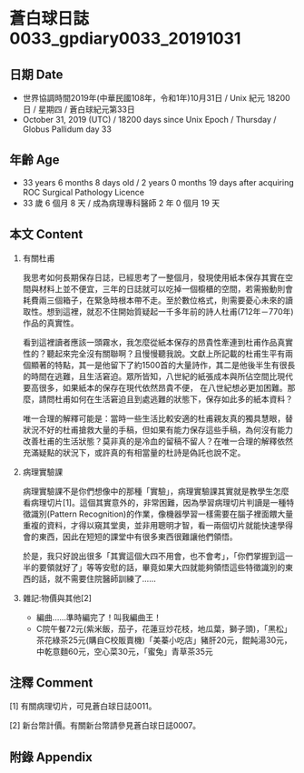 # 蒼白球日誌0033_gpdiary0033_20191031 #

## 日期 Date ##

* 世界協調時間2019年(中華民國108年，令和1年)10月31日 / Unix 紀元 18200 日 / 星期四 / 蒼白球紀元第33日
* October 31, 2019 (UTC) / 18200 days since Unix Epoch / Thursday / Globus Pallidum day 33

## 年齡 Age ##

* 33 years 6 months 8 days old / 2 years 0 months 19 days after acquiring ROC Surgical Pathology Licence
* 33 歲 6 個月 8 天 / 成為病理專科醫師 2 年 0 個月 19 天

## 本文 Content ##

1. 有關杜甫

    我思考如何長期保存日誌，已經思考了一整個月，發現使用紙本保存其實在空間與材料上並不便宜，三年的日誌就可以吃掉一個櫥櫃的空間，若需搬動則會耗費兩三個箱子，在緊急時根本帶不走。至於數位格式，則需要憂心未來的讀取性。想到這裡，就忍不住開始質疑起一千多年前的詩人杜甫(712年－770年)作品的真實性。

    看到這裡讀者應該一頭霧水，我怎麼從紙本保存的昂貴性牽連到杜甫作品真實性的？聽起來完全沒有關聯啊？且慢慢聽我說。文獻上所記載的杜甫生平有兩個顯著的特點，其一是他留下了約1500首的大量詩作，其二是他後半生有很長的時間在逃難，且生活窘迫。眾所皆知，八世紀的紙張成本與所佔空間比現代要高很多，如果紙本的保存在現代依然昂貴不便， 在八世紀想必更加困難。那麼，請問杜甫如何在生活窘迫且到處逃難的狀態下，保存如此多的紙本資料？

    唯一合理的解釋可能是：當時一些生活比較安適的杜甫親友真的獨具慧眼，替狀況不好的杜甫搶救大量的手稿，但如果有能力保存這些手稿，為何沒有能力改善杜甫的生活狀態？莫非真的是冷血的留稿不留人？在唯一合理的解釋依然充滿疑點的狀況下，或許真的有相當量的杜詩是偽託也說不定。

2. 病理實驗課

    病理實驗課不是你們想像中的那種「實驗」，病理實驗課其實就是教學生怎麼看病理切片[1]。這個其實意外的，非常困難，因為學習病理切片判讀是一種特徵識別(Pattern Recognition)的作業，像機器學習一樣需要在腦子裡面餵大量重複的資料，才得以窺其堂奧，並非用聰明才智，看一兩個切片就能快速學得會的東西，因此在短短的課堂中有很多東西很難讓他們領悟。

    於是，我只好說出很多「其實這個大四不用會，也不會考」，「你們掌握到這一半的要領就好了」等等安慰的話，畢竟如果大四就能夠領悟這些特徵識別的東西的話，就不需要住院醫師訓練了......
    
3. 雜記:物價與其他[2]

    * 編曲......準時編完了！叫我編曲王！
    * C院午餐72元(紫米飯，茄子，花蓮豆炒花枝，地瓜葉，獅子頭)，「黑松」茶花綠茶25元(購自C校販賣機)「美蓁小吃店」豬肝20元，餛飩湯30元，中乾意麵60元，空心菜30元，「蜜兔」青草茶35元

## 注釋 Comment ##

[1] 有關病理切片，可見蒼白球日誌0011。

[2] 新台幣計價。有關新台幣請參見蒼白球日誌0007。

## 附錄 Appendix ##

